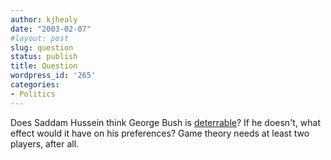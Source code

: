 ```yaml
---
author: kjhealy
date: "2003-02-07"
#layout: post
slug: question
status: publish
title: Question
wordpress_id: '265'
categories:
- Politics
---
```


Does Saddam Hussein think George Bush is [deterrable](http://talkingpointsmemo.com/feb0301.html#020703955am)? If he doesn't, what effect would it have on his preferences? Game theory needs at least two players, after all.

